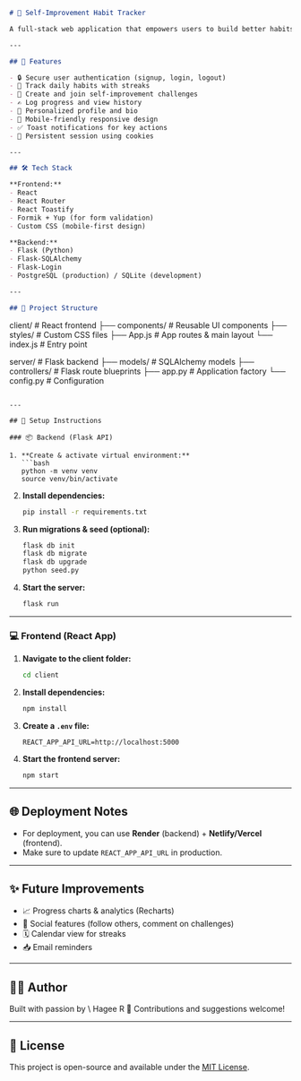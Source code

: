 
```markdown
# 🌱 Self-Improvement Habit Tracker

A full-stack web application that empowers users to build better habits, join challenges, and track their progress — all in a beautiful and responsive UI.

---

## 🚀 Features

- 🔒 Secure user authentication (signup, login, logout)
- 🧠 Track daily habits with streaks
- 🎯 Create and join self-improvement challenges
- ✍️ Log progress and view history
- 🧑 Personalized profile and bio
- 📱 Mobile-friendly responsive design
- ✅ Toast notifications for key actions
- 🔄 Persistent session using cookies

---

## 🛠 Tech Stack

**Frontend:**
- React
- React Router
- React Toastify
- Formik + Yup (for form validation)
- Custom CSS (mobile-first design)

**Backend:**
- Flask (Python)
- Flask-SQLAlchemy
- Flask-Login
- PostgreSQL (production) / SQLite (development)

---

## 📂 Project Structure

```

client/                 # React frontend
├── components/         # Reusable UI components
├── styles/             # Custom CSS files
├── App.js              # App routes & main layout
└── index.js            # Entry point

server/                 # Flask backend
├── models/          # SQLAlchemy models
├── controllers/        # Flask route blueprints
├── app.py              # Application factory
└── config.py           # Configuration

````

---

## 🧪 Setup Instructions

### 📦 Backend (Flask API)

1. **Create & activate virtual environment:**
   ```bash
   python -m venv venv
   source venv/bin/activate
````

2. **Install dependencies:**

   ```bash
   pip install -r requirements.txt
   ```

3. **Run migrations & seed (optional):**

   ```bash
   flask db init
   flask db migrate
   flask db upgrade
   python seed.py
   ```

4. **Start the server:**

   ```bash
   flask run
   ```

---

### 💻 Frontend (React App)

1. **Navigate to the client folder:**

   ```bash
   cd client
   ```

2. **Install dependencies:**

   ```bash
   npm install
   ```

3. **Create a `.env` file:**

   ```
   REACT_APP_API_URL=http://localhost:5000
   ```

4. **Start the frontend server:**

   ```bash
   npm start
   ```

---

## 🌐 Deployment Notes

* For deployment, you can use **Render** (backend) + **Netlify/Vercel** (frontend).
* Make sure to update `REACT_APP_API_URL` in production.

---

## ✨ Future Improvements

* 📈 Progress charts & analytics (Recharts)
* 🧩 Social features (follow others, comment on challenges)
* 🗓 Calendar view for streaks
* 📥 Email reminders

---

## 👨‍💻 Author

Built with passion by \ Hagee R 💪
Contributions and suggestions welcome!

---

## 📜 License

This project is open-source and available under the [MIT License](LICENSE).

```